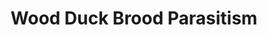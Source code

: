 ---
layout: project
title: Wood Duck Brood Parasitism
desc: Identifying factors contributing to brood parasitism in artificially nesting Wood Duck populations
picurl: https://goo.gl/uJp6lP
---